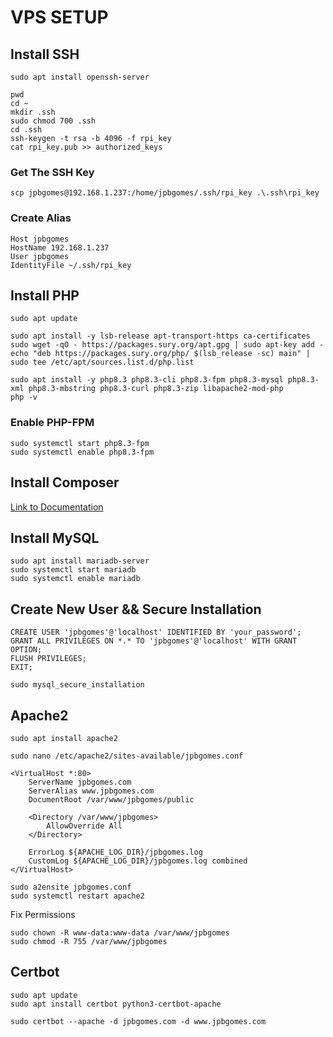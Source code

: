 # VPS SETUP


## Install SSH
```
sudo apt install openssh-server
```

```
pwd
cd ~
mkdir .ssh
sudo chmod 700 .ssh
cd .ssh
ssh-keygen -t rsa -b 4096 -f rpi_key
cat rpi_key.pub >> authorized_keys
```

### Get The SSH Key
```
scp jpbgomes@192.168.1.237:/home/jpbgomes/.ssh/rpi_key .\.ssh\rpi_key
```

### Create Alias
```
Host jpbgomes
HostName 192.168.1.237
User jpbgomes
IdentityFile ~/.ssh/rpi_key
```

## Install PHP
```
sudo apt update

sudo apt install -y lsb-release apt-transport-https ca-certificates
sudo wget -qO - https://packages.sury.org/apt.gpg | sudo apt-key add -
echo "deb https://packages.sury.org/php/ $(lsb_release -sc) main" | sudo tee /etc/apt/sources.list.d/php.list

sudo apt install -y php8.3 php8.3-cli php8.3-fpm php8.3-mysql php8.3-xml php8.3-mbstring php8.3-curl php8.3-zip libapache2-mod-php
php -v
```

### Enable PHP-FPM
```
sudo systemctl start php8.3-fpm
sudo systemctl enable php8.3-fpm
```

## Install Composer

[Link to Documentation](https://getcomposer.org/download/)

## Install MySQL
```
sudo apt install mariadb-server
sudo systemctl start mariadb
sudo systemctl enable mariadb
```

## Create New User && Secure Installation
```
CREATE USER 'jpbgomes'@'localhost' IDENTIFIED BY 'your_password';
GRANT ALL PRIVILEGES ON *.* TO 'jpbgomes'@'localhost' WITH GRANT OPTION;
FLUSH PRIVILEGES;
EXIT;
```

```
sudo mysql_secure_installation
```


## Apache2
```
sudo apt install apache2
```
```
sudo nano /etc/apache2/sites-available/jpbgomes.conf
```
```
<VirtualHost *:80>
    ServerName jpbgomes.com
    ServerAlias www.jpbgomes.com
    DocumentRoot /var/www/jpbgomes/public

    <Directory /var/www/jpbgomes>
        AllowOverride All
    </Directory>

    ErrorLog ${APACHE_LOG_DIR}/jpbgomes.log
    CustomLog ${APACHE_LOG_DIR}/jpbgomes.log combined
</VirtualHost>
```
```
sudo a2ensite jpbgomes.conf
sudo systemctl restart apache2
```

Fix Permissions
```
sudo chown -R www-data:www-data /var/www/jpbgomes
sudo chmod -R 755 /var/www/jpbgomes
```
## Certbot
```
sudo apt update
sudo apt install certbot python3-certbot-apache
```

```
sudo certbot --apache -d jpbgomes.com -d www.jpbgomes.com
```
